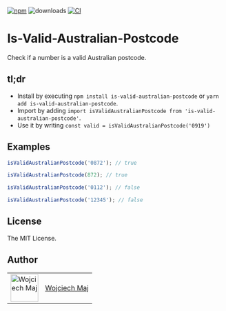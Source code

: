 [![npm](https://img.shields.io/npm/v/is-valid-australian-postcode.svg)](https://www.npmjs.com/package/is-valid-australian-postcode) ![downloads](https://img.shields.io/npm/dt/is-valid-australian-postcode.svg) [![CI](https://github.com/wojtekmaj/is-valid-australian-postcode/actions/workflows/ci.yml/badge.svg)](https://github.com/wojtekmaj/is-valid-australian-postcode/actions)

# Is-Valid-Australian-Postcode

Check if a number is a valid Australian postcode.

## tl;dr

- Install by executing `npm install is-valid-australian-postcode` or `yarn add is-valid-australian-postcode`.
- Import by adding `import isValidAustralianPostcode from 'is-valid-australian-postcode'`.
- Use it by writing `const valid = isValidAustralianPostcode('0919')`

## Examples

```ts
isValidAustralianPostcode('0872'); // true

isValidAustralianPostcode(872); // true

isValidAustralianPostcode('0112'); // false

isValidAustralianPostcode('12345'); // false
```

## License

The MIT License.

## Author

<table>
  <tr>
    <td >
      <img src="https://avatars.githubusercontent.com/u/5426427?v=4&s=128" width="64" height="64" alt="Wojciech Maj">
    </td>
    <td>
      <a href="https://github.com/wojtekmaj">Wojciech Maj</a>
    </td>
  </tr>
</table>
